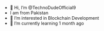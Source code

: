 - 👋 Hi, I’m @TechnoDudeOfficial9
- I am from Pakistan
- 👀 I’m interested in Blockchain Development
- 🌱 I’m currently learning 1 month ago
